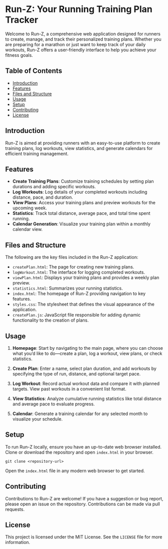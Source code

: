 # Run-Z: Your Running Training Plan Tracker

Welcome to Run-Z, a comprehensive web application designed for runners to create, manage, and track their personalized training plans. Whether you are preparing for a marathon or just want to keep track of your daily workouts, Run-Z offers a user-friendly interface to help you achieve your fitness goals.

## Table of Contents

- [Introduction](#introduction)
- [Features](#features)
- [Files and Structure](#files-and-structure)
- [Usage](#usage)
- [Setup](#setup)
- [Contributing](#contributing)
- [License](#license)

## Introduction

Run-Z is aimed at providing runners with an easy-to-use platform to create training plans, log workouts, view statistics, and generate calendars for efficient training management.

## Features

- **Create Training Plans**: Customize training schedules by setting plan durations and adding specific workouts.
- **Log Workouts**: Log details of your completed workouts including distance, pace, and duration.
- **View Plans**: Access your training plans and preview workouts for the upcoming week.
- **Statistics**: Track total distance, average pace, and total time spent running.
- **Calendar Generation**: Visualize your training plan within a monthly calendar view.

## Files and Structure

The following are the key files included in the Run-Z application:

- `createPlan.html`: The page for creating new training plans.
- `logWorkout.html`: The interface for logging completed workouts.
- `viewPlan.html`: Displays your training plans and provides a weekly plan preview.
- `statistics.html`: Summarizes your running statistics.
- `index.html`: The homepage of Run-Z providing navigation to key features.
- `styles.css`: The stylesheet that defines the visual appearance of the application.
- `createPlan.js`: JavaScript file responsible for adding dynamic functionality to the creation of plans.

## Usage

1. **Homepage**: Start by navigating to the main page, where you can choose what you’d like to do—create a plan, log a workout, view plans, or check statistics.

2. **Create Plan**: Enter a name, select plan duration, and add workouts by specifying the type of run, distance, and optional target pace.

3. **Log Workout**: Record actual workout data and compare it with planned targets. View past workouts in a convenient list format.

4. **View Statistics**: Analyze cumulative running statistics like total distance and average pace to evaluate progress.

5. **Calendar**: Generate a training calendar for any selected month to visualize your schedule.

## Setup

To run Run-Z locally, ensure you have an up-to-date web browser installed. Clone or download the repository and open `index.html` in your browser.

```shell
git clone <repository-url>
```

Open the `index.html` file in any modern web browser to get started.

## Contributing

Contributions to Run-Z are welcome! If you have a suggestion or bug report, please open an issue on the repository. Contributions can be made via pull requests.

## License

This project is licensed under the MIT License. See the `LICENSE` file for more information.